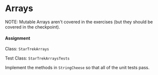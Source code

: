 # Arrays

NOTE: Mutable Arrays aren't covered in the exercises (but they should be covered in the checkpoint).

#### Assignment

Class: `StarTrekArrays`

Test Class: `StarTrekArraysTests`

Implement the methods in `StringCheese` so that all of the unit tests pass.